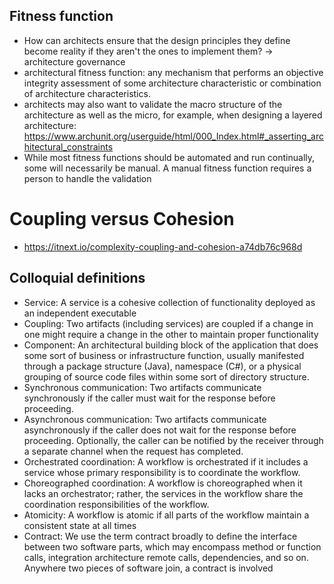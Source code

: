 ## Fitness function
 - How can architects ensure that the design principles they define become reality if they aren't the ones to implement them? -> architecture governance
 - architectural fitness function: any mechanism that performs an objective integrity assessment of some architecture characteristic or combination of architecture characteristics.
 - architects may also want to validate the macro structure of the architecture as well as the micro, for example, when designing a layered architecture: https://www.archunit.org/userguide/html/000_Index.html#_asserting_architectural_constraints
 - While most fitness functions should be automated and run continually, some will necessarily be manual. A manual fitness function requires a person to handle the validation

# Coupling versus Cohesion
 - https://itnext.io/complexity-coupling-and-cohesion-a74db76c968d

## Colloquial definitions
 - Service: A service is a cohesive collection of functionality deployed as an independent executable 
 - Coupling: Two artifacts (including services) are coupled if a change in one might require a change in the other to maintain proper functionality
 - Component: An architectural building block of the application that does some sort of business or infrastructure function, usually manifested through a package structure (Java), namespace (C#), or a physical grouping of source code files within some sort of directory structure.
 - Synchronous communication: Two artifacts communicate synchronously if the caller must wait for the response before proceeding.
 - Asynchronous communication: Two artifacts communicate asynchronously if the caller does not wait for the response before proceeding. Optionally, the caller can be notified by the receiver through a separate channel when the request has completed.
 - Orchestrated coordination: A workflow is orchestrated if it includes a service whose primary responsibility is to coordinate the workflow.
 - Choreographed coordination: A workflow is choreographed when it lacks an orchestrator; rather, the services in the workflow share the coordination responsibilities of the workflow.
 - Atomicity: A workflow is atomic if all parts of the workflow maintain a consistent state at all times
 - Contract: We use the term contract broadly to define the interface between two software parts, which may encompass method or function calls, integration architecture remote calls, dependencies, and so on. Anywhere two pieces of software join, a contract is involved